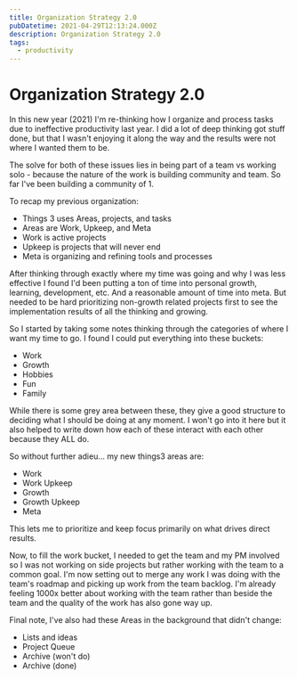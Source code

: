 ```yaml
---
title: Organization Strategy 2.0
pubDatetime: 2021-04-29T12:13:24.000Z
description: Organization Strategy 2.0
tags:
  - productivity
---
```


# Organization Strategy 2.0

In this new year (2021) I'm re-thinking how I organize and process tasks due to ineffective
productivity last year. I did a lot of deep thinking got stuff done, but that I wasn't enjoying it
along the way and the results were not where I wanted them to be.

The solve for both of these issues lies in being part of a team vs working solo - because the nature
of the work is building community and team. So far I've been building a community of 1.

To recap my previous organization:

- Things 3 uses Areas, projects, and tasks
- Areas are Work, Upkeep, and Meta
- Work is active projects
- Upkeep is projects that will never end
- Meta is organizing and refining tools and processes

After thinking through exactly where my time was going and why I was less effective I found I'd been
putting a ton of time into personal growth, learning, development, etc. And a reasonable amount of
time into meta. But needed to be hard prioritizing non-growth related projects first to see the
implementation results of all the thinking and growing.

So I started by taking some notes thinking through the categories of where I want my time to go. I
found I could put everything into these buckets:

- Work
- Growth
- Hobbies
- Fun
- Family

While there is some grey area between these, they give a good structure to deciding what I should be
doing at any moment. I won't go into it here but it also helped to write down how each of these
interact with each other because they ALL do.

So without further adieu... my new things3 areas are:

- Work
- Work Upkeep
- Growth
- Growth Upkeep
- Meta

This lets me to prioritize and keep focus primarily on what drives direct results.

Now, to fill the work bucket, I needed to get the team and my PM involved so I was not working on
side projects but rather working with the team to a common goal. I'm now setting out to merge any
work I was doing with the team's roadmap and picking up work from the team backlog. I'm already
feeling 1000x better about working with the team rather than beside the team and the quality of the
work has also gone way up.

Final note, I've also had these Areas in the background that didn't change:

- Lists and ideas
- Project Queue
- Archive (won't do)
- Archive (done)
